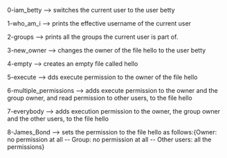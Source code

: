 0-iam_betty --> switches the current user to the user betty


1-who_am_i --> prints the effective username of the current user


2-groups --> prints all the groups the current user is part of.


3-new_owner --> changes the owner of the file hello to the user betty 


4-empty --> creates an empty file called hello


5-execute --> dds execute permission to the owner of the file hello



6-multiple_permissions --> adds execute permission to the owner and the group owner, and read permission to other users, to the file hello


7-everybody -->  adds execution permission to the owner, the group owner and the other users, to the file hello


8-James_Bond --> sets the permission to the file hello as follows:{Owner: no permission at all -- Group: no permission at all -- Other users: all the permissions}


